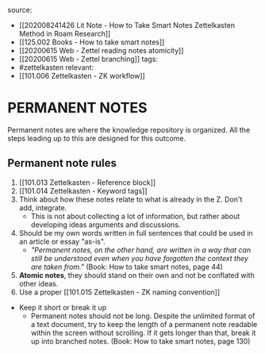 source: 
- [[202008241426 Lit Note - How to Take Smart Notes  Zettelkasten Method in Roam Research]]
- [[125.002 Books - How to take smart notes]]
- [[20200615 Web - Zettel reading notes atomicity]]
- [[20200615 Web - Zettel branching]]
tags:
- #zettelkasten 
relevant:
- [[101.006 Zettelkasten - ZK workflow]]

# PERMANENT NOTES

Permanent notes are where the knowledge repository is organized. All the steps leading up to this are designed for this outcome.

## Permanent note rules

1. [[101.013 Zettelkasten - Reference block]]
2. [[101.014 Zettelkasten - Keyword tags]]
3. Think about how these notes relate to what is already in the Z. Don't add, integrate. 
	- This is not about collecting a lot of information, but rather about developing ideas arguments and discussions.
4. Should be my own words written in full sentences that could be used in an article or essay "as-is".
	- _"Permanent notes, on the other hand, are written in a way that can still be understood even when you have forgotten the context they are taken from."_ (Book: How to take smart notes, page 44)
5. **Atomic notes**, they should stand on their own and not be conflated with other ideas.
6. Use a proper [[101.015 Zettelkasten - ZK naming convention]]

- Keep it short or break it up
	- Permanent notes should not be long. Despite the unlimited format of a text document, try to keep the length of a permanent note readable within the screen without scrolling. If it gets longer than that, break it up into branched notes. (Book: How to take smart notes, page 130)

